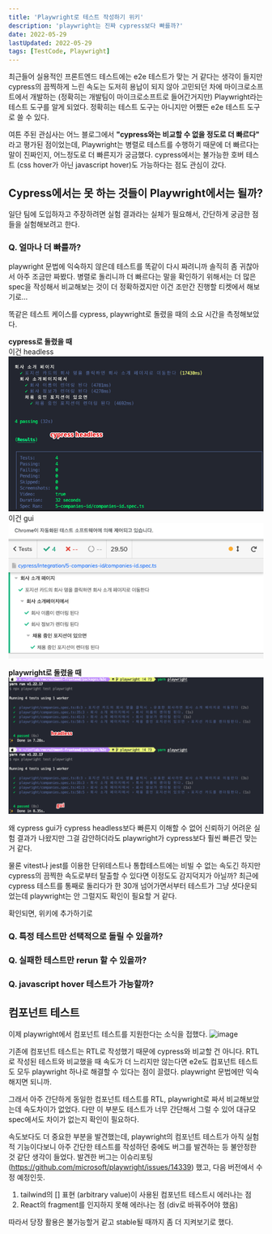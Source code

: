 ```yaml
---
title: 'Playwright로 테스트 작성하기 위키'
description: 'playwright는 진짜 cypress보다 빠를까?'
date: 2022-05-29
lastUpdated: 2022-05-29
tags: [TestCode, Playwright]
---
```


최근들어 실용적인 프론트엔드 테스트에는 e2e 테스트가 맞는 거 같다는 생각이 들지만 cypress의 끔찍하게 느린 속도는 도저히 용납이 되지 않아 고민되던 차에 마이크로소프트에서 개발하는 (정확히는 개발팀이 마이크로소프트로 들어간거지만) Playwright라는 테스트 도구를 알게 되었다. 정확히는 테스트 도구는 아니지만 어쨌든 e2e 테스트 도구로 쓸 수 있다.

여튼 주된 관심사는 어느 블로그에서 **"cypress와는 비교할 수 없을 정도로 더 빠르다"** 라고 평가된 점이었는데, Playwright는 병렬로 테스트를 수행하기 때문에 더 빠르다는 말이 진짜인지, 어느정도로 더 빠른지가 궁금했다. cypress에서는 불가능한 호버 테스트 (css hover가 아닌 javascript hover)도 가능하다는 점도 관심이 갔다.

## Cypress에서는 못 하는 것들이 Playwright에서는 될까?

일단 팀에 도입하자고 주장하려면 실험 결과라는 실체가 필요해서, 간단하게 궁금한 점들을 실험해보려고 한다.

### Q. 얼마나 더 빠를까?

playwright 문법에 익숙하지 않은데 테스트를 똑같이 다시 짜려니까 솔직히 좀 귀찮아서 아주 조금만 짜봤다. 병렬로 돌리니까 더 빠르다는 말을 확인하기 위해서는 더 많은 spec을 작성해서 비교해보는 것이 더 정확하겠지만 이건 조만간 진행할 티켓에서 해보기로...

똑같은 테스트 케이스를 cypress, playwright로 돌렸을 때의 소요 시간을 측정해보았다.

**cypress로 돌렸을 때**  
이건 headless
![](./cypress-headless.png)
이건 gui
![](./cypress.png)

**playwright로 돌렸을 때**
![](./playwright.png)

왜 cypress gui가 cypress headless보다 빠른지 이해할 수 없어 신뢰하기 어려운 실험 결과가 나왔지만 그걸 감안하더라도 playwright가 cypress보다 훨씬 빠른건 맞는거 같다.

물론 vitest나 jest를 이용한 단위테스트나 통합테스트에는 비빌 수 없는 속도긴 하지만 cypress의 끔찍한 속도로부터 탈출할 수 있다면 이정도도 감지덕지가 아닐까? 최근에 cypress 테스트를 통째로 돌리다가 한 30개 넘어가면서부터 테스트가 그냥 셧다운되었는데 playwright는 안 그럴지도 확인이 필요할 거 같다.

확인되면, 위키에 추가하기로

### Q. 특정 테스트만 선택적으로 돌릴 수 있을까?

### Q. 실패한 테스트만 rerun 할 수 있을까?

### Q. javascript hover 테스트가 가능할까?

## 컴포넌트 테스트

이제 playwright에서 컴포넌트 테스트를 지원한다는 소식을 접했다.
![image](https://user-images.githubusercontent.com/76927618/170854817-ca21c54c-5d9a-4516-9a0b-6f409c588ab2.png)

기존에 컴포넌트 테스트는 RTL로 작성했기 때문에 cypress와 비교할 건 아니다. RTL로 작성된 테스트와 비교했을 때 속도가 더 느리지만 않는다면 e2e도 컴포넌트 테스트도 모두 playwright 하나로 해결할 수 있다는 점이 끌렸다. playwright 문법에만 익숙해지면 되니까.

그래서 아주 간단하게 동일한 컴포넌트 테스트를 RTL, playwright로 짜서 비교해보았는데 속도차이가 없었다. 다만 이 부분도 테스트가 너무 간단해서 그럴 수 있어 대규모 spec에서도 차이가 없는지 확인이 필요하다.

속도보다도 더 중요한 부분을 발견했는데, playwright의 컴포넌트 테스트가 아직 실험적 기능이다보니 아주 간단한 테스트를 작성하던 중에도 버그를 발견하는 등 불안정한 것 같단 생각이 들었다. 발견한 버그는 이슈리포팅(https://github.com/microsoft/playwright/issues/14339) 했고, 다음 버전에서 수정 예정인듯.

1. tailwind의 [] 표현 (arbitrary value)이 사용된 컴포넌트 테스트시 에러나는 점
2. React의 fragment를 인지하지 못해 에러나는 점 (div로 바꿔주어야 했음)

따라서 당장 활용은 불가능할거 같고 stable될 때까지 좀 더 지켜보기로 했다.
